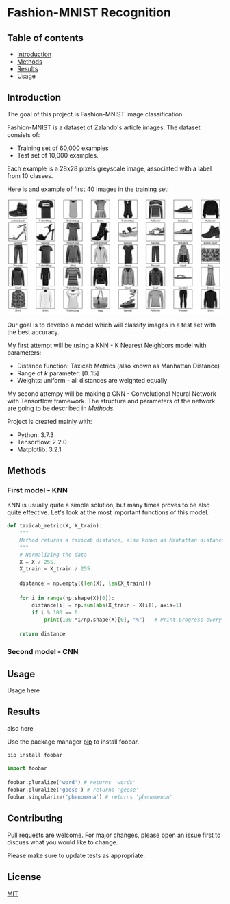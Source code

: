 # Fashion-MNIST Recognition

## Table of contents
* [Introduction](#introduction)
* [Methods](#methods)
* [Results](#results)
* [Usage](#usage)

## Introduction
The goal of this project is Fashion-MNIST image classification.

Fashion-MNIST is a dataset of Zalando's article images. The dataset consists of:
* Training set of 60,000 examples
* Test set of 10,000 examples.

Each example is a 28x28 pixels greyscale image, associated with a label from 10 classes.

Here is and example of first 40 images in the training set:

![Image yet to be uploaded](readme_data/data_pres.PNG)

Our goal is to develop a model which will classify images in a test set with the best accuracy.

My first attempt will be using a KNN - K Nearest Neighbors model with parameters:
* Distance function: Taxicab Metrics (also known as Manhattan Distance)
* Range of *k* parameter: [0..15]
* Weights: uniform - all distances are weighted equally

My second attempy will be making a CNN - Convolutional Neural Network with Tensorflow framework. The structure and parameters of the network are going to be described in *Methods*.

Project is created mainly with:
* Python: 3.7.3
* Tensorflow: 2.2.0
* Matplotlib: 3.2.1

## Methods
### First model - KNN
KNN is usually quite a simple solution, but many times proves to be also quite effective. Let's look at the most important functions of this model.
```python
def taxicab_metric(X, X_train):
    """
    Method returns a taxicab distance, also known as Manhattan distance between two images
    """
    # Normalizing the data
    X = X / 255.
    X_train = X_train / 255.

    distance = np.empty((len(X), len(X_train)))

    for i in range(np.shape(X)[0]):
        distance[i] = np.sum(abs(X_train - X[i]), axis=1)
        if i % 100 == 0:
            print(100.*i/np.shape(X)[0], "%")   # Print progress every 1%

    return distance
```
### Second model - CNN

## Usage
Usage here

## Results
also here

Use the package manager [pip](https://pip.pypa.io/en/stable/) to install foobar.

```bash
pip install foobar
```

```python
import foobar

foobar.pluralize('word') # returns 'words'
foobar.pluralize('goose') # returns 'geese'
foobar.singularize('phenomena') # returns 'phenomenon'
```

## Contributing
Pull requests are welcome. For major changes, please open an issue first to discuss what you would like to change.

Please make sure to update tests as appropriate.

## License
[MIT](https://choosealicense.com/licenses/mit/)